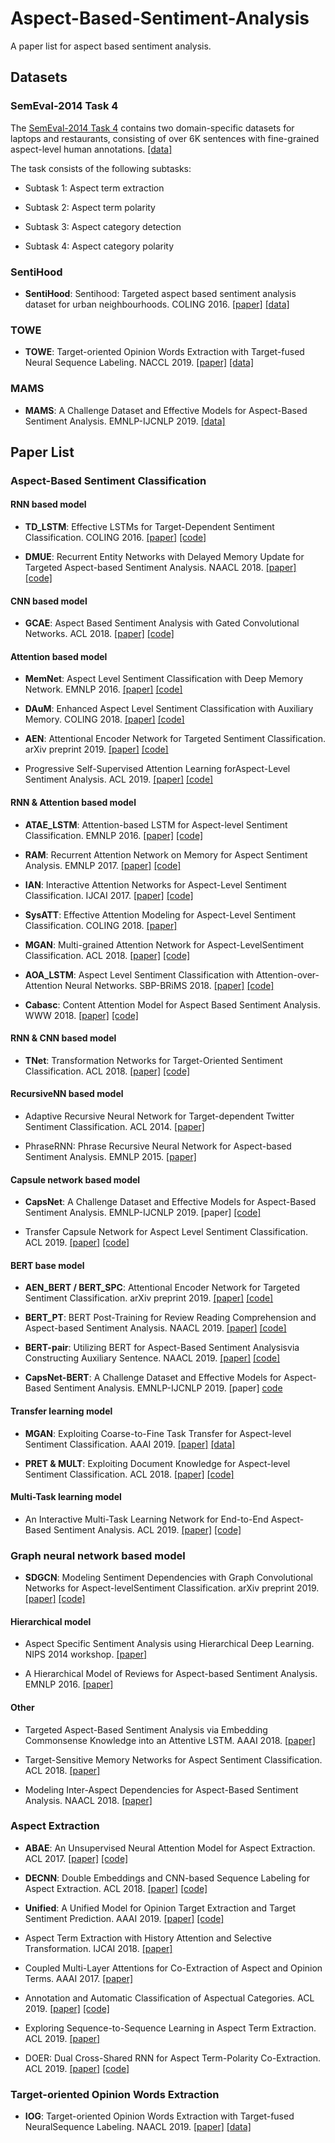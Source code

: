 # Aspect-Based-Sentiment-Analysis

A paper list for aspect based sentiment analysis.

## Datasets

### SemEval-2014 Task 4

The [SemEval-2014 Task 4][45] contains two domain-specific datasets for laptops and restaurants, consisting of over 6K sentences with fine-grained aspect-level human annotations. [[data]][46]

The task consists of the following subtasks:

- Subtask 1: Aspect term extraction

- Subtask 2: Aspect term polarity

- Subtask 3: Aspect category detection

- Subtask 4: Aspect category polarity


### SentiHood

- **SentiHood**: Sentihood: Targeted aspect based sentiment analysis dataset for urban neighbourhoods. COLING 2016. [[paper]][43] [[data]][44]

### TOWE

- **TOWE**: Target-oriented Opinion Words Extraction with Target-fused Neural Sequence Labeling. NACCL 2019. [[paper]][55] [[data]][56]

### MAMS

- **MAMS**: A Challenge Dataset and Effective Models for Aspect-Based Sentiment Analysis. EMNLP-IJCNLP 2019. [[data]][59]

## Paper List

### Aspect-Based Sentiment Classification

#### RNN based model

- **TD_LSTM**: Effective LSTMs for Target-Dependent Sentiment Classification. COLING 2016. [[paper]][8] [[code]][21]

- **DMUE**: Recurrent Entity Networks with Delayed Memory Update for Targeted Aspect-based Sentiment Analysis. NAACL 2018. [[paper]][47] [[code]][48]

#### CNN based model

- **GCAE**: Aspect Based Sentiment Analysis with Gated Convolutional Networks. ACL 2018. [[paper]][2] [[code]][22]

#### Attention based model

- **MemNet**: Aspect Level Sentiment Classification with Deep Memory Network. EMNLP 2016. [[paper]][6] [[code]][23]

- **DAuM**: Enhanced Aspect Level Sentiment Classification with Auxiliary Memory. COLING 2018. [[paper]][11] [[code]][24]

- **AEN**: Attentional Encoder Network for Targeted Sentiment Classification. arXiv preprint 2019. [[paper]][28] [[code]][29]

- Progressive Self-Supervised Attention Learning forAspect-Level Sentiment Analysis. ACL 2019. [[paper]][64] [[code]][65]

#### RNN & Attention based model

- **ATAE_LSTM**: Attention-based LSTM for Aspect-level Sentiment Classification. EMNLP 2016. [[paper]][10] [[code]][25]

- **RAM**: Recurrent Attention Network on Memory for Aspect Sentiment Analysis. EMNLP 2017. [[paper]][41] [[code]][42]

- **IAN**: Interactive Attention Networks for Aspect-Level Sentiment Classification. IJCAI 2017. [[paper]][1] [[code]][26]

- **SysATT**: Effective Attention Modeling for Aspect-Level Sentiment Classification. COLING 2018. [[paper]][3]

- **MGAN**: Multi-grained Attention Network for Aspect-LevelSentiment Classification. ACL 2018. [[paper]][30] [[code]][31]

- **AOA_LSTM**: Aspect Level Sentiment Classification with Attention-over-Attention Neural Networks. SBP-BRiMS 2018. [[paper]][32] [[code]][33]

- **Cabasc**: Content Attention Model for Aspect Based Sentiment Analysis. WWW 2018. [[paper]][36] [[code]][37]

#### RNN & CNN based model

- **TNet**: Transformation Networks for Target-Oriented Sentiment Classification. ACL 2018. [[paper]][34] [[code]][35]

#### RecursiveNN based model

- Adaptive Recursive Neural Network for Target-dependent Twitter Sentiment Classification. ACL 2014. [[paper]][4]

- PhraseRNN: Phrase Recursive Neural Network for Aspect-based Sentiment Analysis. EMNLP 2015. [[paper]][7]

#### Capsule network based model

- **CapsNet**: A Challenge Dataset and Effective Models for Aspect-Based Sentiment Analysis. EMNLP-IJCNLP 2019. [paper] [[code]][59]

- Transfer Capsule Network for Aspect Level Sentiment Classification. ACL 2019. [[paper]][62] [[code]][63]

#### BERT base model

- **AEN_BERT / BERT_SPC**: Attentional Encoder Network for Targeted Sentiment Classification. arXiv preprint 2019. [[paper]][28] [[code]][29]

- **BERT_PT**: BERT Post-Training for Review Reading Comprehension and Aspect-based Sentiment Analysis. NAACL 2019. [[paper]][49] [[code]][50]

- **BERT-pair**: Utilizing BERT for Aspect-Based Sentiment Analysisvia Constructing Auxiliary Sentence. NAACL 2019. [[paper]][51] [[code]][52]

- **CapsNet-BERT**: A Challenge Dataset and Effective Models for Aspect-Based Sentiment Analysis. EMNLP-IJCNLP 2019. [paper] [code][59]

#### Transfer learning model

- **MGAN**: Exploiting Coarse-to-Fine Task Transfer for Aspect-level Sentiment Classification. AAAI 2019. [[paper]][12] [[data]][27]

- **PRET & MULT**: Exploiting Document Knowledge for Aspect-level Sentiment Classification. ACL 2018. [[paper]][9] [[code]][38]

#### Multi-Task learning model

- An Interactive Multi-Task Learning Network for End-to-End Aspect-Based Sentiment Analysis. ACL 2019. [[paper]][60] [[code]][61]

### Graph neural network based model

- **SDGCN**: Modeling Sentiment Dependencies with Graph Convolutional Networks for Aspect-levelSentiment Classification. arXiv preprint 2019. [[paper]][57] [[code]][58]

#### Hierarchical model

- Aspect Specific Sentiment Analysis using Hierarchical Deep Learning. NIPS 2014 workshop. [[paper]][5]

- A Hierarchical Model of Reviews for Aspect-based Sentiment Analysis. EMNLP 2016. [[paper]][15]

#### Other

- Targeted Aspect-Based Sentiment Analysis via Embedding Commonsense Knowledge into an Attentive LSTM. AAAI 2018. [[paper]][13]

- Target-Sensitive Memory Networks for Aspect Sentiment Classification. ACL 2018. [[paper]][14]

- Modeling Inter-Aspect Dependencies for Aspect-Based Sentiment Analysis. NAACL 2018. [[paper]][16]

### Aspect Extraction

- **ABAE**: An Unsupervised Neural Attention Model for Aspect Extraction. ACL 2017. [[paper]][17] [[code]][39]

- **DECNN**: Double Embeddings and CNN-based Sequence Labeling for Aspect Extraction. ACL 2018. [[paper]][18] [[code]][40]

- **Unified**: A Unified Model for Opinion Target Extraction and Target Sentiment Prediction. AAAI 2019. [[paper]][53] [[code]][54]

- Aspect Term Extraction with History Attention and Selective Transformation. IJCAI 2018. [[paper]][19]

- Coupled Multi-Layer Attentions for Co-Extraction of Aspect and Opinion Terms. AAAI 2017. [[paper]][20]

- Annotation and Automatic Classification of Aspectual Categories. ACL 2019. [[paper]][66] [[code]][67]

- Exploring Sequence-to-Sequence Learning in Aspect Term Extraction. ACL 2019. [[paper]][68]

- DOER: Dual Cross-Shared RNN for Aspect Term-Polarity Co-Extraction. ACL 2019. [[paper]][69] [[code]][70]

### Target-oriented Opinion Words Extraction

- **IOG**: Target-oriented Opinion Words Extraction with Target-fused NeuralSequence Labeling. NAACL 2019. [[paper]][55] [[data]][56]

[1]: https://arxiv.org/abs/1709.00893
[2]: https://arxiv.org/abs/1805.07043v1
[3]: http://aclweb.org/anthology/C18-1096
[4]: http://aclweb.org/anthology/P/P14/P14-2009.pdf
[5]: https://pdfs.semanticscholar.org/4500/68221da8297ac0a0e1524b1e196900c61b2e.pdf
[6]: https://arxiv.org/abs/1605.08900
[7]: http://www.aclweb.org/anthology/D15-1298
[8]: http://aclweb.org/anthology/C/C16/C16-1311.pdf
[9]: https://arxiv.org/abs/1806.04346
[10]: http://www.aclweb.org/anthology/D16-1058
[11]: http://aclweb.org/anthology/C18-1092
[12]: https://arxiv.org/abs/1811.10999
[13]: http://www.sentic.net/sentic-lstm.pdf
[14]: http://www.aclweb.org/anthology/P18-1088
[15]: https://arxiv.org/abs/1609.02745
[16]: http://www.aclweb.org/anthology/N18-2043
[17]: http://aclweb.org/anthology/P/P17/P17-1036.pdf
[18]: https://arxiv.org/abs/1805.04601v1
[19]: https://arxiv.org/abs/1805.00760
[20]: https://www.aaai.org/Conferences/AAAI/2017/PreliminaryPapers/15-Wang-W-14441.pdf
[21]: https://github.com/songyouwei/ABSA-PyTorch/blob/master/models/td_lstm.py
[22]: https://github.com/wxue004cs/GCAE
[23]: https://github.com/songyouwei/ABSA-PyTorch/blob/master/models/memnet.py
[24]: https://github.com/ThomasK427/DAuM-pytorch
[25]: https://github.com/songyouwei/ABSA-PyTorch/blob/master/models/atae_lstm.py
[26]: https://github.com/songyouwei/ABSA-PyTorch/blob/master/models/ian.py
[27]: https://github.com/hsqmlzno1/MGAN
[28]: https://arxiv.org/pdf/1902.09314.pdf
[29]: https://github.com/songyouwei/ABSA-PyTorch/blob/master/models/aen.py
[30]: https://aclweb.org/anthology/D18-1380
[31]: https://github.com/songyouwei/ABSA-PyTorch/blob/master/models/mgan.py
[32]: https://arxiv.org/pdf/1804.06536.pdf
[33]: https://github.com/songyouwei/ABSA-PyTorch/blob/master/models/aoa.py
[34]: https://arxiv.org/pdf/1805.01086.pdf
[35]: https://github.com/songyouwei/ABSA-PyTorch/blob/master/models/tnet_lf.py
[36]: http://delivery.acm.org/10.1145/3190000/3186001/p1023-liu.pdf?ip=210.75.253.235&id=3186001&acc=OPEN&key=33E289E220520BFB%2E6FFDCCEC948C43C2%2E4D4702B0C3E38B35%2E6D218144511F3437&__acm__=1555218179_72930af7a4eda051856a87b787ca5863
[37]: https://github.com/songyouwei/ABSA-PyTorch/blob/master/models/cabasc.py
[38]: https://github.com/ruidan/Aspect-level-sentiment
[39]: https://github.com/ruidan/Unsupervised-Aspect-Extraction
[40]: https://github.com/yafangy/Review_aspect_extraction
[41]: https://www.aclweb.org/anthology/D17-1047
[42]: https://github.com/lpq29743/RAM
[43]: https://www.aclweb.org/anthology/C16-1146
[44]: https://github.com/uclmr/jack/tree/master/data/sentihood
[45]: http://alt.qcri.org/semeval2014/task4/
[46]: https://github.com/ThomasK427/aspect_extraction/tree/master/data/official_data/SemEval-2014
[47]: https://aclweb.org/anthology/N18-2045
[48]: https://github.com/liufly/delayed-memory-update-entnet
[49]: https://arxiv.org/pdf/1904.02232v1.pdf
[50]: https://github.com/howardhsu/BERT-for-RRC-ABSA
[51]: https://arxiv.org/pdf/1903.09588.pdf
[52]: https://github.com/HSLCY/ABSA-BERT-pair
[53]: https://arxiv.org/pdf/1811.05082.pdf
[54]: https://github.com/lixin4ever/E2E-TBSA
[55]: https://www.aclweb.org/anthology/N19-1259
[56]: https://github.com/NJUNLP/TOWE
[57]: https://arxiv.org/pdf/1906.04501.pdf
[58]: https://github.com/Pinlong-Zhao/SDGCN
[59]: https://github.com/siat-nlp/MAMS-for-ABSA
[60]: https://www.aclweb.org/anthology/P19-1048
[61]: https://github.com/ruidan/IMN-E2E-ABSA
[62]: https://www.aclweb.org/anthology/P19-1052
[63]: https://github.com/NLPWM-WHU/TransCap
[64]: https://www.aclweb.org/anthology/P19-1053
[65]: https://github.com/DeepLearnXMU/PSSAttention
[66]: https://www.aclweb.org/anthology/P19-1323
[67]: https://github.com/wroberts/annotator
[68]: https://www.aclweb.org/anthology/P19-1344
[69]: https://www.aclweb.org/anthology/P19-1056
[70]: https://github.com/ArrowLuo/DOER